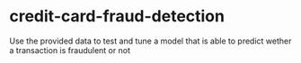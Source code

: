 # credit-card-fraud-detection

Use the provided data to test and tune a model that is able to predict wether a transaction is fraudulent or not
